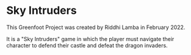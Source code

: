 # Sky Intruders

This Greenfoot Project was created by Riddhi Lamba in February 2022.

It is a "Sky Intruders" game in which the player must navigate their character to defend their castle and defeat the dragon invaders.
